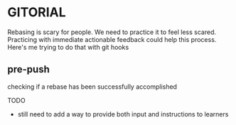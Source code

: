 # GITORIAL

Rebasing is scary for people. We need to practice it to feel less scared. Practicing with immediate actionable feedback could help this process. Here's me trying to do that with git hooks

## pre-push

checking if a rebase has been successfully accomplished

TODO

* still need to add a way to provide both input and instructions to learners
